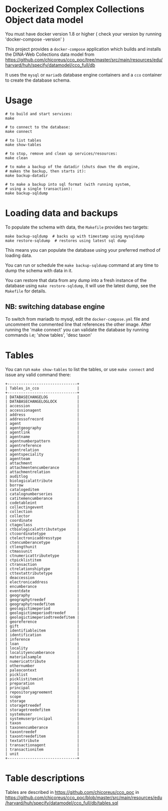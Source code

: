 Dockerized Complex Collections Object data model
================================================

You must have docker version 1.8 or higher ( check your version by running 'docker-compose -version' )

This project provides a `docker-compose` application which builds and installs the DINA-Web Collections data model from https://github.com/chicoreus/cco_poc/tree/master/src/main/resources/edu/harvard/huh/specify/datamodel/cco_full/db

It uses the `mysql` or `mariadb` database engine containers and a `cco` container to create the database schema.

# Usage

	# to build and start services:
	make

	# to connect to the database:
	make connect

	# to list tables
	make show-tables

	# to stop, remove and clean up services/resources:
	make clean

	# to make a backup of the datadir (shuts down the db engine, 
	# makes the backup, then starts it):
	make backup-datadir
	
	# to make a backup into sql format (with running system, 
	# using a single transaction):
	make backup-sqldump

# Loading data and backups

To populate the schema with data, the `Makefile` provides two targets:

	make backup-sqldump  # backs up with timestamp using mysqldump
	make restore-sqldump  # restores using latest sql dump

This means you can populate the database using your preferred method of loading data.

You can run or schedule the `make backup-sqldump` command at any time to dump the schema with data in it.

You can restore that data from any dump into a fresh instance of the database using `make restore-sqldump`, it will use the latest dump, see the `Makefile` for details.

## NB: switching database engine

To switch from mariadb to mysql, edit the `docker-compose.yml` file and uncomment the commented line that references the other image.
After running the 'make connect' you can validate the database by running commands i.e; 'show tables', 'desc taxon' 


# Tables

You can run `make show-tables` to list the tables, or use `make connect` and issue any valid command there:

	+-------------------------------+
	| Tables_in_cco                 |
	+-------------------------------+
	| DATABASECHANGELOG             |
	| DATABASECHANGELOGLOCK         |
	| accession                     |
	| accessionagent                |
	| address                       |
	| addressofrecord               |
	| agent                         |
	| agentgeography                |
	| agentlink                     |
	| agentname                     |
	| agentnumberpattern            |
	| agentreference                |
	| agentrelation                 |
	| agentspeciality               |
	| agentteam                     |
	| attachment                    |
	| attachmentencumberance        |
	| attachmentrelation            |
	| auditlog                      |
	| biologicalattribute           |
	| borrow                        |
	| catalogeditem                 |
	| catalognumberseries           |
	| catitemencumberance           |
	| codetableint                  |
	| collectingevent               |
	| collection                    |
	| collector                     |
	| coordinate                    |
	| ctageclass                    |
	| ctbiologicalattributetype     |
	| ctcoordinatetype              |
	| ctelectronicaddresstype       |
	| ctencumberancetype            |
	| ctlengthunit                  |
	| ctmassunit                    |
	| ctnumericattributetype        |
	| ctpicklistitem                |
	| ctransaction                  |
	| ctrelationshiptype            |
	| cttextattributetype           |
	| deaccession                   |
	| electronicaddress             |
	| encumberance                  |
	| eventdate                     |
	| geography                     |
	| geographytreedef              |
	| geographytreedefitem          |
	| geologictimeperiod            |
	| geologictimeperiodtreedef     |
	| geologictimeperiodtreedefitem |
	| georeference                  |
	| gift                          |
	| identifiableitem              |
	| identification                |
	| inference                     |
	| loan                          |
	| locality                      |
	| localityencumberance          |
	| materialsample                |
	| numericattribute              |
	| othernumber                   |
	| paleocontext                  |
	| picklist                      |
	| picklistitemint               |
	| preparation                   |
	| principal                     |
	| repositoryagreement           |
	| scope                         |
	| storage                       |
	| storagetreedef                |
	| storagetreedefitem            |
	| systemuser                    |
	| systemuserprincipal           |
	| taxon                         |
	| taxonencumberance             |
	| taxontreedef                  |
	| taxontreedefitem              |
	| textattribute                 |
	| transactionagent              |
	| transactionitem               |
	| unit                          |
	+-------------------------------+

# Table descriptions

Tables are described in https://github.com/chicoreus/cco_poc in https://github.com/chicoreus/cco_poc/blob/master/src/main/resources/edu/harvard/huh/specify/datamodel/cco_full/db/tables.sql
